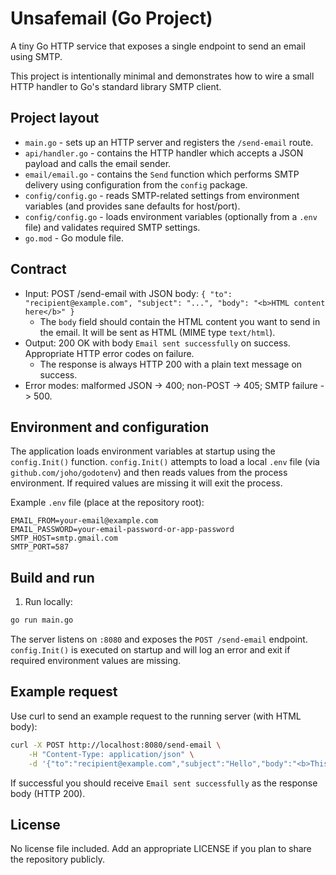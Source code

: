 # Unsafemail (Go Project)

A tiny Go HTTP service that exposes a single endpoint to send an email using SMTP.

This project is intentionally minimal and demonstrates how to wire a small HTTP handler to Go's standard library SMTP client.

## Project layout

- `main.go` - sets up an HTTP server and registers the `/send-email` route.
- `api/handler.go` - contains the HTTP handler which accepts a JSON payload and calls the email sender.
- `email/email.go` - contains the `Send` function which performs SMTP delivery using configuration from the `config` package.
- `config/config.go` - reads SMTP-related settings from environment variables (and provides sane defaults for host/port).
- `config/config.go` - loads environment variables (optionally from a `.env` file) and validates required SMTP settings.
- `go.mod` - Go module file.

## Contract

- Input: POST /send-email with JSON body: `{ "to": "recipient@example.com", "subject": "...", "body": "<b>HTML content here</b>" }`
	- The `body` field should contain the HTML content you want to send in the email. It will be sent as HTML (MIME type `text/html`).
- Output: 200 OK with body `Email sent successfully` on success. Appropriate HTTP error codes on failure.
	- The response is always HTTP 200 with a plain text message on success.
- Error modes: malformed JSON -> 400; non-POST -> 405; SMTP failure -> 500.

## Environment and configuration

The application loads environment variables at startup using the `config.Init()` function. `config.Init()` attempts to load a local `.env` file (via `github.com/joho/godotenv`) and then reads values from the process environment. If required values are missing it will exit the process.

Example `.env` file (place at the repository root):

```text
EMAIL_FROM=your-email@example.com
EMAIL_PASSWORD=your-email-password-or-app-password
SMTP_HOST=smtp.gmail.com
SMTP_PORT=587
```

## Build and run

1. Run locally:

```bash
go run main.go
```

The server listens on `:8080` and exposes the `POST /send-email` endpoint. `config.Init()` is executed on startup and will log an error and exit if required environment values are missing.


## Example request

Use curl to send an example request to the running server (with HTML body):

```bash
curl -X POST http://localhost:8080/send-email \
	-H "Content-Type: application/json" \
	-d '{"to":"recipient@example.com","subject":"Hello","body":"<b>This is a test.</b>"}'
```

If successful you should receive `Email sent successfully` as the response body (HTTP 200).


## License

No license file included. Add an appropriate LICENSE if you plan to share the repository publicly.
